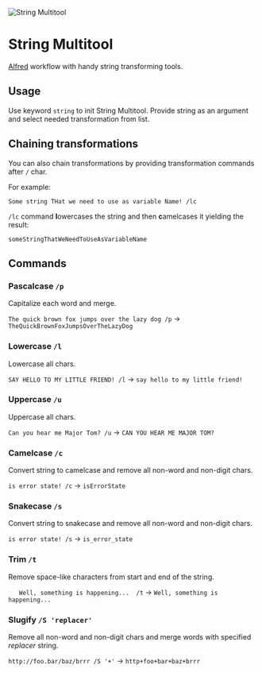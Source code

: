 ![String Multitool](./icon.png)

# String Multitool

[Alfred](https://www.alfredapp.com/) workflow with handy string transforming tools.

## Usage
Use keyword `string` to init String Multitool. Provide string as an argument and select needed transformation from list.

## Chaining transformations
You can also chain transformations by providing transformation commands after `/` char.

For example:
```
Some string THat we need to use as variable Name! /lc
```

`/lc` command **l**owercases the string and then **c**amelcases it yielding the result:

```
someStringThatWeNeedToUseAsVariableName
```

## Commands
### Pascalcase `/p`
Capitalize each word and merge.

`The quick brown fox jumps over the lazy dog /p` → `TheQuickBrownFoxJumpsOverTheLazyDog`

### Lowercase `/l`
Lowercase all chars.

`SAY HELLO TO MY LITTLE FRIEND! /l` → `say hello to my little friend!`

### Uppercase `/u`
Uppercase all chars.

`Can you hear me Major Tom? /u` → `CAN YOU HEAR ME MAJOR TOM?`

### Camelcase `/c`
Convert string to camelcase and remove all non-word and non-digit chars.

`is error state! /c` → `isErrorState`

### Snakecase `/s`
Convert string to snakecase and remove all non-word and non-digit chars.

`is error state! /s` → `is_error_state`

### Trim `/t`
Remove space-like characters from start and end of the string.

`   Well, something is happening...  /t` → `Well, something is happening...`

### Slugify `/S 'replacer'`
Remove all non-word and non-digit chars and merge words with specified *replacer* string.

`http://foo.bar/baz/brrr /S '+'` → `http+foo+bar+baz+brrr`
